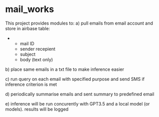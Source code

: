 # mail_works

This project provides modules to:
a) pull emails from email account and store in airbase table:
- - mail ID
  - sender
    recepient
  - subject
  - body (text only)
  
b) place same emails in a txt file to make inference easier

c) run query on each email with specified purpose and send SMS if inference criterion is met

d) periodically summarise emails and sent summary to predefined email

e) inference will be run concurently with GPT3.5 and a local model (or models). 
    results will be logged


